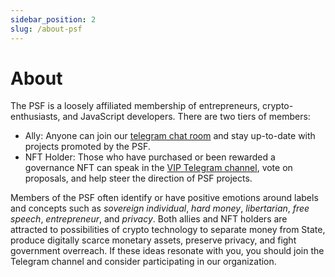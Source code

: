 ```yaml
---
sidebar_position: 2
slug: /about-psf
---
```


# About

The PSF is a loosely affiliated membership of entrepreneurs, crypto-enthusiasts, and JavaScript developers. There are two tiers of members:

- Ally: Anyone can join our [telegram chat room](https://t.me/permissionless_software) and stay up-to-date with projects promoted by the PSF.
- NFT Holder: Those who have purchased or been rewarded a governance NFT can speak in the [VIP Telegram channel](https://t.me/psf_vip), vote on proposals, and help steer the direction of PSF projects.

Members of the PSF often identify or have positive emotions around labels and concepts such as *sovereign individual*, *hard money*, *libertarian*, *free speech*, *entrepreneur*, and *privacy*. Both allies and NFT holders are attracted to possibilities of crypto technology to separate money from State, produce digitally scarce monetary assets, preserve privacy, and fight government overreach. If these ideas resonate with you, you should join the Telegram channel and consider participating in our organization.
